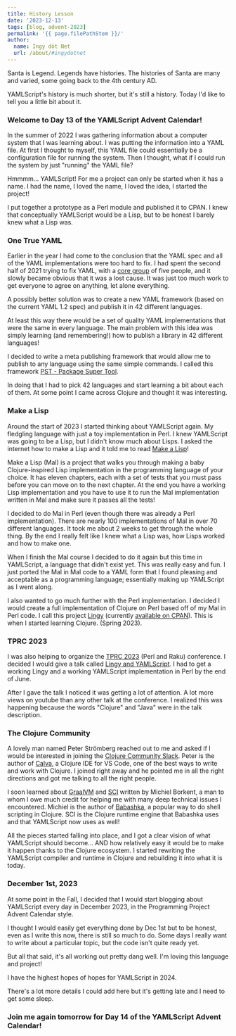 ```yaml
---
title: History Lesson
date: '2023-12-13'
tags: [blog, advent-2023]
permalink: '{{ page.filePathStem }}/'
author:
  name: Ingy döt Net
  url: /about/#ingydotnet
---
```


Santa is Legend.
Legends have histories.
The histories of Santa are many and varied, some going back to the 4th century
AD.

YAMLScript's history is much shorter, but it's still a history.
Today I'd like to tell you a little bit about it.


### Welcome to Day 13 of the YAMLScript Advent Calendar!

In the summer of 2022 I was gathering information about a computer system that I
was learning about.
I was putting the information into a YAML file.
At first I thought to myself, this YAML file could essentially be a
configuration file for running the system.
Then I thought, what if I could run the system by just "running" the YAML file?

Hmmmm... YAMLScript!
For me a project can only be started when it has a name.
I had the name, I loved the name, I loved the idea, I started the project!

I put together a prototype as a Perl module and published it to CPAN.
I knew that conceptually YAMLScript would be a Lisp, but to be honest I barely
knew what a Lisp was.


### One True YAML

Earlier in the year I had come to the conclusion that the YAML spec and all of
the YAML implementations were too hard to fix.
I had spent the second half of 2021 trying to fix YAML, with a [core group](
https://yaml.org/spec/1.2.2/ext/team/) of five people, and it slowly became
obvious that it was a lost cause.
It was just too much work to get everyone to agree on anything, let alone
everything.

A possibly better solution was to create a new YAML framework (based on the
current YAML 1.2 spec) and publish it in 42 different languages.

At least this way there would be a set of quality YAML implementations that were
the same in every language.
The main problem with this idea was simply learning (and remembering!) how to
publish a library in 42 different languages!

I decided to write a meta publishing framework that would allow me to publish
to any language using the same simple commands.
I called this framework [PST - Package Super Tool](
https://github.com/ingydotnet/pst).

In doing that I had to pick 42 languages and start learning a bit about each of
them.
At some point I came across Clojure and thought it was interesting.


### Make a Lisp

Around the start of 2023 I started thinking about YAMLScript again.
My fledgling language with just a toy implementation in Perl.
I knew YAMLScript was going to be a Lisp, but I didn't know much about Lisps.
I asked the internet how to make a Lisp and it told me to read [Make a Lisp](
https://github.com/kanaka/mal/blob/master/process/guide.md)!

Make a Lisp (Mal) is a project that walks you through making a baby
Clojure-inspired Lisp implementation in the programming language of your choice.
It has eleven chapters, each with a set of tests that you must pass before you
can move on to the next chapter.
At the end you have a working Lisp implementation and you have to use it to run
the Mal implementation written in Mal and make sure it passes all the tests!

I decided to do Mal in Perl (even though there was already a Perl
implementation).
There are nearly 100 implementations of Mal in over 70 different languages.
It took me about 2 weeks to get through the whole thing.
By the end I really felt like I knew what a Lisp was, how Lisps worked and how
to make one.

When I finish the Mal course I decided to do it again but this time in
YAMLScript, a language that didn't exist yet.
This was really easy and fun.
I just ported the Mal in Mal code to a YAML form that I found pleasing and
acceptable as a programming language; essentially making up YAMLScript as I went
along.

I also wanted to go much further with the Perl implementation.
I decided I would create a full implementation of Clojure on Perl based off of
my Mal in Perl code.
I call this project [Lingy](https://github.com/lingy-lang/lingy) (currently
[available on CPAN](https://metacpan.org/dist/Lingy)).
This is when I started learning Clojure. (Spring 2023).


### TPRC 2023

I was also helping to organize the [TPRC 2023](https://tprc.to) (Perl and Raku)
conference.
I decided I would give a talk called [Lingy and YAMLScript](
https://www.youtube.com/watch?v=9OcFh-HaCyI).
I had to get a working Lingy and a working YAMLScript implementation in Perl by
the end of June.

After I gave the talk I noticed it was getting a lot of attention.
A lot more views on youtube than any other talk at the conference.
I realized this was happening because the words "Clojure" and "Java" were in the
talk description.


### The Clojure Community

A lovely man named Peter Strömberg reached out to me and asked if I would be
interested in joining the [Clojure Community Slack](
https://clojurians.slack.com/).
Peter is the author of [Calva](https://calva.io/), a Clojure IDE for VS Code,
one of the best ways to write and work with Clojure.
I joined right away and he pointed me in all the right directions and got me
talking to all the right people.

I soon learned about [GraalVM](https://www.graalvm.org/) and [SCI](
https://github.com/babashka/sci) written by Michiel Borkent, a man to whom I owe
much credit for helping me with many deep technical issues I encountered.
Michiel is the author of [Babashka](https://babashka.org/), a popular way to do
shell scripting in Clojure.
SCI is the Clojure runtime engine that Babashka uses and that YAMLScript now
uses as well!

All the pieces started falling into place, and I got a clear vision of what
YAMLScript should become... AND how relatively easy it would be to make it
happen thanks to the Clojure ecosystem.
I started rewriting the YAMLScript compiler and runtime in Clojure and
rebuilding it into what it is today.


### December 1st, 2023

At some point in the Fall, I decided that I would start blogging about
YAMLScript every day in December 2023, in the Programming Project Advent
Calendar style.

I thought I would easily get everything done by Dec 1st but to be honest, even
as I write this now, there is still so much to do.
Some days I really want to write about a particular topic, but the code isn't
quite ready yet.

But all that said, it's all working out pretty dang well.
I'm loving this language and project!

I have the highest hopes of hopes for YAMLScript in 2024.

There's a lot more details I could add here but it's getting late and I need to
get some sleep.


### Join me again tomorrow for Day 14 of the YAMLScript Advent Calendar!
